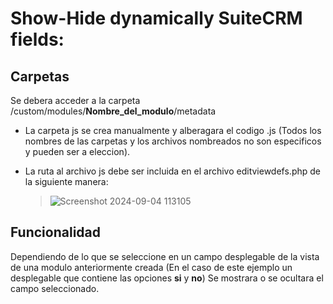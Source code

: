 # Show-Hide dynamically SuiteCRM fields:

## Carpetas

Se debera acceder a la carpeta /custom/modules/**Nombre_del_modulo**/metadata

- La carpeta js se crea manualmente y alberagara el codigo .js (Todos los nombres de las carpetas y los archivos nombreados no son especificos y pueden ser a eleccion).
- La ruta al archivo js debe ser incluida en el archivo editviewdefs.php de la siguiente manera:
  
  > ![Screenshot 2024-09-04 113105](https://github.com/user-attachments/assets/88ca115e-3cee-45a5-ae69-a3a987f13484)


## Funcionalidad

Dependiendo de lo que se seleccione en un campo desplegable de la vista de una modulo anteriormente creada (En el caso de este ejemplo un desplegable que contiene las opciones **si** y **no**)
Se mostrara o se ocultara el campo seleccionado.




